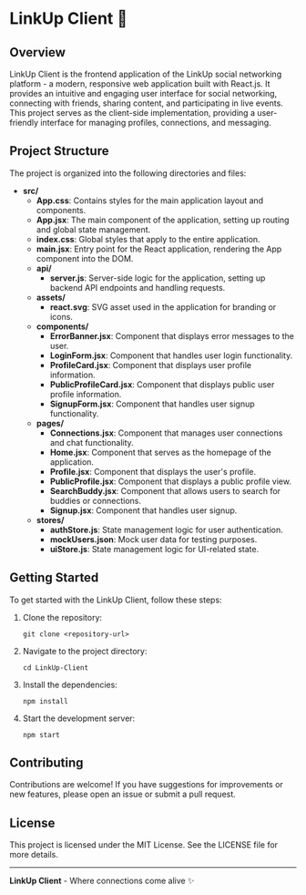 # LinkUp Client 🌟

## Overview

LinkUp Client is the frontend application of the LinkUp social networking platform - a modern, responsive web application built with React.js. It provides an intuitive and engaging user interface for social networking, connecting with friends, sharing content, and participating in live events.
This project serves as the client-side implementation, providing a user-friendly interface for managing profiles, connections, and messaging.

## Project Structure

The project is organized into the following directories and files:

- **src/**
  - **App.css**: Contains styles for the main application layout and components.
  - **App.jsx**: The main component of the application, setting up routing and global state management.
  - **index.css**: Global styles that apply to the entire application.
  - **main.jsx**: Entry point for the React application, rendering the App component into the DOM.
  - **api/**
    - **server.js**: Server-side logic for the application, setting up backend API endpoints and handling requests.
  - **assets/**
    - **react.svg**: SVG asset used in the application for branding or icons.
  - **components/**
    - **ErrorBanner.jsx**: Component that displays error messages to the user.
    - **LoginForm.jsx**: Component that handles user login functionality.
    - **ProfileCard.jsx**: Component that displays user profile information.
    - **PublicProfileCard.jsx**: Component that displays public user profile information.
    - **SignupForm.jsx**: Component that handles user signup functionality.
  - **pages/**
    - **Connections.jsx**: Component that manages user connections and chat functionality.
    - **Home.jsx**: Component that serves as the homepage of the application.
    - **Profile.jsx**: Component that displays the user's profile.
    - **PublicProfile.jsx**: Component that displays a public profile view.
    - **SearchBuddy.jsx**: Component that allows users to search for buddies or connections.
    - **Signup.jsx**: Component that handles user signup.
  - **stores/**
    - **authStore.js**: State management logic for user authentication.
    - **mockUsers.json**: Mock user data for testing purposes.
    - **uiStore.js**: State management logic for UI-related state.

## Getting Started

To get started with the LinkUp Client, follow these steps:

1. Clone the repository:
   ```
   git clone <repository-url>
   ```

2. Navigate to the project directory:
   ```
   cd LinkUp-Client
   ```

3. Install the dependencies:
   ```
   npm install
   ```

4. Start the development server:
   ```
   npm start
   ```

## Contributing

Contributions are welcome! If you have suggestions for improvements or new features, please open an issue or submit a pull request.

## License

This project is licensed under the MIT License. See the LICENSE file for more details.

---

**LinkUp Client** - Where connections come alive ✨

